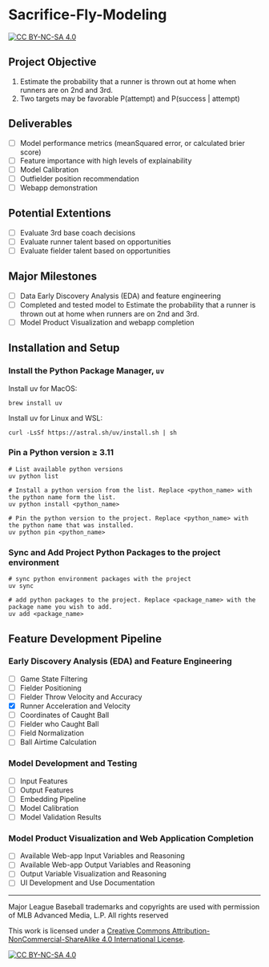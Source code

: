 # Sacrifice-Fly-Modeling

[![CC BY-NC-SA 4.0][cc-by-nc-sa-shield]][cc-by-nc-sa]

## Project Objective

1. Estimate the probability that a runner is thrown out at home when runners are on 2nd and 3rd.
2. Two targets may be favorable P(attempt) and P(success | attempt)

## Deliverables

- [ ] Model performance metrics (meanSquared error, or calculated brier score)
- [ ] Feature importance with high levels of explainability
- [ ] Model Calibration
- [ ] Outfielder position recommendation
- [ ] Webapp demonstration

## Potential Extentions

- [ ] Evaluate 3rd base coach decisions
- [ ] Evaluate runner talent based on opportunities
- [ ] Evaluate fielder talent based on opportunities

## Major Milestones

- [ ] Data Early Discovery Analysis (EDA) and feature engineering
- [ ] Completed and tested model to Estimate the probability that a runner is thrown out at home when runners are on 2nd and 3rd.
- [ ] Model Product Visualization and webapp completion

## Installation and Setup

### Install the Python Package Manager, `uv`

Install uv for MacOS:

```{bash}
brew install uv
```

Install uv for Linux and WSL:

```{bash}
curl -LsSf https://astral.sh/uv/install.sh | sh
```

### Pin a Python version ≥ 3.11

```{bash}
# List available python versions
uv python list

# Install a python version from the list. Replace <python_name> with the python name form the list.
uv python install <python_name>

# Pin the python version to the project. Replace <python_name> with the python name that was installed.
uv python pin <python_name>
```

### Sync and Add Project Python Packages to the project environment
```{bash}
# sync python environment packages with the project
uv sync

# add python packages to the project. Replace <package_name> with the package name you wish to add.
uv add <package_name>
```

## Feature Development Pipeline

### Early Discovery Analysis (EDA) and Feature Engineering

- [ ] Game State Filtering
- [ ] Fielder Positioning
- [ ] Fielder Throw Velocity and Accuracy
- [x] Runner Acceleration and Velocity
- [ ] Coordinates of Caught Ball
- [ ] Fielder who Caught Ball
- [ ] Field Normalization
- [ ] Ball Airtime Calculation

### Model Development and Testing

- [ ] Input Features
- [ ] Output Features
- [ ] Embedding Pipeline
- [ ] Model Calibration
- [ ] Model Validation Results

### Model Product Visualization and Web Application Completion

- [ ] Available Web-app Input Variables and Reasoning
- [ ] Available Web-app Output Variables and Reasoning
- [ ] Output Variable Visualization and Reasoning
- [ ] UI Development and Use Documentation

---

Major League Baseball trademarks and copyrights are used with permission of MLB Advanced Media, L.P. All rights reserved

This work is licensed under a [Creative Commons Attribution-NonCommercial-ShareAlike 4.0 International License][cc-by-nc-sa].

[![CC BY-NC-SA 4.0][cc-by-nc-sa-image]][cc-by-nc-sa]

[cc-by-nc-sa]: http://creativecommons.org/licenses/by-nc-sa/4.0/
[cc-by-nc-sa-image]: https://licensebuttons.net/l/by-nc-sa/4.0/88x31.png
[cc-by-nc-sa-shield]: https://img.shields.io/badge/License-CC%20BY--NC--SA%204.0-lightgrey.svg
